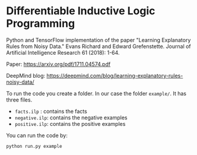 # Differentiable Inductive Logic Programming

Python and TensorFlow implementation of the paper "Learning Explanatory Rules from Noisy Data." Evans Richard and Edward Grefenstette. Journal of Artificial Intelligence Research 61 (2018): 1-64.

Paper: https://arxiv.org/pdf/1711.04574.pdf

DeepMind blog: https://deepmind.com/blog/learning-explanatory-rules-noisy-data/

To run the code you create a folder. In our case the folder `example/`. It has three files.

- `facts.ilp` : contains the facts
- `negative.ilp`: contains the negative examples
- `positive.ilp`: contains the positive examples

You can run the code by:

```
python run.py example
```

